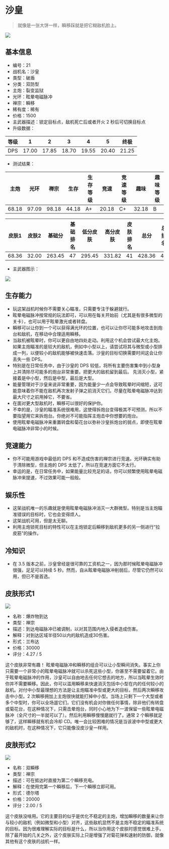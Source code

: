 # 沙皇

> 就像是一张大饼一样，瞬移踩就是把它糊敌机脸上。

<img src="/ships/ship_21.png" style={{zoom:1}}/>

## 基本信息

- 编号：21
- 战机名：沙皇
- 类型：破盾
- 分类：双防型
- 主炮：裂变监狱
- 光环：眩晕电磁脉冲
- 禅宗：瞬移
- 稀有度：稀有
- 价格：1500
- 主武器描述：锁定目标点，敌机死亡后或者开火 2 秒后可切换目标点
- 升级数据：

| 等级 | 1 | 2 | 3 | 4 | 5 | 终极 |
|--|--|--|--|--|--|--|
| DPS | 17.00 | 17.85 | 18.70 | 19.55 | 20.40 | 21.25 |

- 测试结果：

| 主炮 | 光环 | 禅宗 | 生存 | 生存等级 | 竞速 | 竞速等级 | 趣味 | 趣味等级 |
|--|--|--|--|--|--|--|--|--|
| 68.18 | 97.09 | 98.18 | 44.18 | A+ | 20.18 | C+ | 32.18 | B |

| 皮肤1 | 皮肤2 | 基础分 | 基础排名 | 低分皮肤 | 高分皮肤 | 皮肤排名 | 总分 | 总排名 |
|--|--|--|--|--|--|--|--|--|
| 68.36 | 32.00 | 263.45 | 47 | 295.45 | 331.82 | 41 | 428.36 | 43 |

- 主武器图示：

<img src="/illustration/main_21.gif" style={{zoom:1}}/>

## 生存能力

- 玩这架战机时候你不需要关心瞄准，只需要专注于躲避就行。
- 眩晕电磁脉冲按常规的玩法即可，可以用在每关开始前（尤其是有很多微型的关卡），也可以用于眩晕激光或者转盘。
- 瞬移可以让你到一个可以获得满光环的位置，也可以让你尽可能多地攻击到炮台和敌机，在移动中合理适用瞬移。
- 当敌机被眩晕时，你可以更自由地四处走动。利用这个机会尝试最大化主炮。如果主炮瞄准的是较大的敌机，例如中小型以上，请尝试将其与微型或小型排成一列，以便较小的敌机能够被快速击落。沙皇的目标切换需要时间这会让你丢失一些 DPS。
- 特别是在日常任务中，由于沙皇的 DPS 较低，将所有主要伤害集中到小型身上并清除尽可能多的炮台非常重要。把更大的敌机留到最后。 先消灭小型，紧接着是中小型，然后是中型，最后是大型。
- 能量管理对于沙皇来说非常重要，因为能量少一点会导致眩晕时间缩短，这可能意味着你不能在敌机再次发射子弹之前消灭它们。尽量在眩晕电磁脉冲达到最大尺寸之前用掉它，不要省。
- 在面对更大型敌机时，瞬移可以很好的保护你。
- 不幸的是，沙皇的瞄准系统很难用，这使得拆炮台变得极其不可预测，所以不要指望用它来拆炮台。你绝对不可能指挥主炮击中你想要的炮台。
- 使用眩晕电磁脉冲来重置转盘和菊花台以弥补沙皇拆炮台的弱点，即使在眩晕电磁脉冲非常小的时候。

## 竞速能力

- 你不可能用游戏中最低的 DPS 和不造成伤害的禅宗进行竞速。光环确实有助于清除微型，但主炮的 DPS 太低了，所以在竞速方面它不太行。
- 幸运的是，在日常任务中，如果能量比较充足的话，你可以频繁使用眩晕电磁脉冲来提速，不过效果可能一般般。

## 娱乐性

- 这架战机唯一的乐趣就是使用眩晕电磁脉冲消灭一大群微型。特别是当主炮瞄准错误的目标时，它也会变得烦人。
- 这架战机可用，但是太无聊。
- 利用主炮锁死目标的特性可以在主炮锁定后瞬移到敌机更多的另一侧进行“拉皮筋”的操作。

## 冷知识

- 在 3.5 版本之前，沙皇曾经是很可靠的工资机之一，因为那时候眩晕电磁脉冲很强，足足可以持续 5 秒。然而，自从眩晕电磁脉冲削弱后，尽管它仍然可以用，但已不是首选。

## 皮肤形式1

<img src="/ships/ship_21_apex_1.png" style={{zoom:1}}/>

- 名称：爆炸物到达
- 类型：禅宗
- 描述：到达电磁脉冲已被调制，以对其范围内地入侵者造成伤害。
- 解释：对到达区域半径50以内的敌机造成30伤害。
- 形式：兰布达
- 价格：30000
- 评分：4.27 / 5

这个皮肤非常有趣！ 眩晕电磁脉冲和瞬移的组合可以让小型瞬间消失。事实上你只需要一个非常小的眩晕电磁脉冲就可以杀死这些小型，你甚至不需要留着它。由于眩晕电磁脉冲的作用，沙皇可以自由地去任何它想去的地方，所以当眩晕生效时你并不需要瞬移。因此，你可以滥用瞬移来快速消灭包括中小型在内的任何较小的敌机。对付中小型最理想的方法是让主炮瞄准中型或更大的目标，然后两次瞬移攻击中小型。2 次瞬移拥加上主炮很快就能打掉中小型。当场上只剩下一个大型或者多个中型时，你可以全场遛它们，它们没有机会对你做任何事情，除非他们有转盘或菊花台，在这种情况下，只需击晕炮台，同时小心地为下一波保留一些眩晕电磁脉冲（全尺寸的一半就可以了）。然后利用瞬移慢慢磨就行了。通常 2 个瞬移就足够了，这样瞬移就有机会冷却 CD。唯一会比较困难的情况是当该波中中型或更大的敌机时，在这种情况下，它只能像没皮沙皇一样用。

## 皮肤形式2

<img src="/ships/ship_21_apex_2.png" style={{zoom:1}}/>

- 名称：双瞬移
- 类型：禅宗
- 描述：可在抵达时直接为第二个瞬移充电。
- 解释：在使用完第一个瞬移后，下一个瞬移立即可用。
- 形式：德尔塔
- 价格：20000
- 评分：2.00 / 5

这个皮肤没啥用。它的主要目的似乎是优化不稳定的主炮，增加瞬移的数量来让你与较小的敌机（例如微型和小型）对齐，这些敌机显然不是主炮不稳定的瞄准系统的目标。因为很难理解实际的目标是什么，所以当你用这个皮肤时感觉很难上手。除了最开始的几关之外，这个皮肤实际上只是增强了对菊花弹和速射的防御，就像其他有这个皮肤的战机一样。
